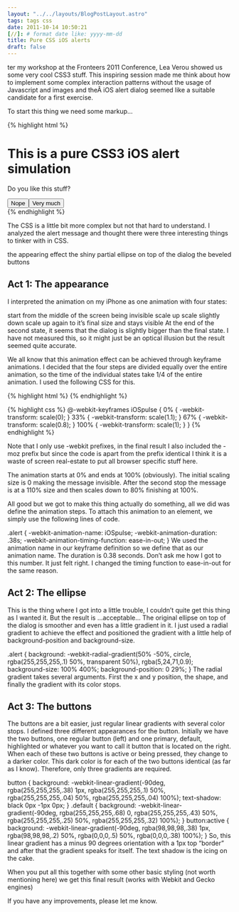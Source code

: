 ```yaml
---
layout: "../../layouts/BlogPostLayout.astro"
tags: tags css
date: 2011-10-14 10:50:21
[//]: # format date like: yyyy-mm-dd
title: Pure CSS iOS alerts
draft: false
---
```


ter my workshop at the Fronteers 2011 Conference, Lea Verou showed us some very cool CSS3 stuff. This inspiring session made me think about how to implement some complex interaction patterns without the usage of Javascript and images and theÂ iOS alert dialog seemed like a suitable candidate for a first exercise.

To start this thing we need some markup…

{% highlight html %}
<div class="alert">
  <h1>This is a pure CSS3 iOS alert simulation</h1>
  <p>Do you like this stuff?</p>
  <button>Nope</button><button class="default">Very much</button>
</div>
{% endhighlight %}

The CSS is a little bit more complex but not that hard to understand. I analyzed the alert message and thought there were three interesting things to tinker with in CSS.

the appearing effect
the shiny partial ellipse on top of the dialog
the beveled buttons

## Act 1: The appearance

I interpreted the animation on my iPhone as one animation with four states:

start from the middle of the screen being invisible
scale up
scale slightly down
scale up again to it’s final size and stays visible
At the end of the second state, it seems that the dialog is slightly bigger than the final state. I have not measured this, so it might just be an optical illusion but the result seemed quite accurate.

We all know that this animation effect can be achieved through keyframe animations. I decided that the four steps are divided equally over the entire animation, so the time of the individual states take 1/4 of the entire animation. I used the following CSS for this.

{% highlight html %}
{% endhighlight %}

{% highlight css %}
@-webkit-keyframes iOSpulse {
  0% {
    -webkit-transform: scale(0);
  }
  33% {
    -webkit-transform: scale(1.1);
  }
  67% {
    -webkit-transform: scale(0.8);
  }
  100% {
    -webkit-transform: scale(1);
  }
}
{% endhighlight %}

Note that I only use -webkit prefixes, in the final result I also included the -moz prefix but since the code is apart from the prefix identical I think it is a waste of screen real-estate to put all browser specific stuff here.

The animation starts at 0% and ends at 100% (obviously). The initial scaling size is 0 making the message invisible. After the second stop the message is at a 110% size and then scales down to 80% finishing at 100%.

All good but we got to make this thing actually do something, all we did was define the animation steps. To attach this animation to an element, we simply use the following lines of code.

.alert {
  -webkit-animation-name: iOSpulse;
  -webkit-animation-duration: .38s;
  -webkit-animation-timing-function: ease-in-out;
}
We used the animation name in our keyframe definition so we define that as our animation name. The duration is 0.38 seconds. Don’t ask me how I got to this number. It just felt right. I changed the timing function to ease-in-out for the same reason.

## Act 2: The ellipse

This is the thing where I got into a little trouble, I couldn’t quite get this thing as I wanted it. But the result is …acceptable… The original ellipse on top of the dialog is smoother and even has a little gradient in it. I just used a radial gradient to achieve the effect and positioned the gradient with a little help of background-position and background-size.

.alert {
  background: -webkit-radial-gradient(50% -50%, circle, rgba(255,255,255,.1) 50%, transparent 50%), rgba(5,24,71,0.9);
  background-size: 100% 400%;
  background-position: 0 29%;
}
The radial gradient takes several arguments. First the x and y position, the shape, and finally the gradient with its color stops.

## Act 3: The buttons

The buttons are a bit easier, just regular linear gradients with several color stops. I defined three different appearances for the button. Initially we have the two buttons, one regular button (left) and one primary, default, highlighted or whatever you want to call it button that is located on the right. When each of these two buttons is active or being pressed, they change to a darker color. This dark color is for each of the two buttons identical (as far as I know). Therefore, only three gradients are required.

button {
  background: -webkit-linear-gradient(-90deg, rgba(255,255,255,.38) 1px, rgba(255,255,255,.1) 50%, rgba(255,255,255,.04) 50%, rgba(255,255,255,.04) 100%);
  text-shadow: black 0px -1px 0px;
}
.default {
  background: -webkit-linear-gradient(-90deg, rgba(255,255,255,.68) 0, rgba(255,255,255,.43) 50%, rgba(255,255,255,.25) 50%, rgba(255,255,255,.32) 100%);
}
button:active {
  background: -webkit-linear-gradient(-90deg, rgba(98,98,98,.38) 1px, rgba(98,98,98,.2) 50%, rgba(0,0,0,.5) 50%, rgba(0,0,0,.38) 100%);
}
So, this linear gradient has a minus 90 degrees orientation with a 1px top “border” and after that the gradient speaks for itself. The text shadow is the icing on the cake.

When you put all this together with some other basic styling (not worth mentioning here) we get this final result (works with Webkit and Gecko engines)

If you have any improvements, please let me know.